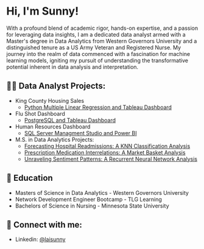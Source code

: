 # Hi, I'm Sunny!
With a profound blend of academic rigor, hands-on expertise, and a passion for leveraging data insights, I am a dedicated data analyst armed with a Master's degree in Data Analytics from Western Governors University and a distinguished tenure as a US Army Veteran and Registered Nurse. My journey into the realm of data commenced with a fascination for machine learning models, igniting my pursuit of understanding the transformative potential inherent in data analysis and interpretation.
## 👨‍💻 Data Analyst Projects:
- King County Housing Sales
  - [Python Multiple Linear Regression and Tableau Dashboard](https://github.com/Sunny-Lai/KingCountySales)
- Flu Shot Dashboard
  - [PostgreSQL and Tableau Dashboard](https://github.com/Sunny-Lai/FluShotDashboard)
- Human Resources Dashboard
  - [SQL Server Managment Studio and Power BI](https://github.com/Sunny-Lai/HRDashboard)
- M.S. in Data Analytics Projects:
  - [Forecasting Hospital Readmissions: A KNN Classification Analysis](https://github.com/Sunny-Lai/MSDA_Portfolio/tree/main/KNN_Classification)
  - [Prescription Medication Interrelations: A Market Basket Analysis](https://github.com/Sunny-Lai/MSDA_Portfolio/tree/main/Market_Basket_Analysis)
  - [Unraveling Sentiment Patterns: A Recurrent Neural Network Analysis](https://github.com/Sunny-Lai/MSDA_Portfolio/tree/main/Recurrent_Neural_Network)
## 📖 Education
- Masters of Science in Data Analytics - Western Governors University
- Network Development Engineer Bootcamp - TLG Learning
- Bachelors of Science in Nursing - Minnesota State University
## 🤳 Connect with me:
- Linkedin: [@laisunny](www.linkedin.com/in/laisunny)

<!--

.
-->
